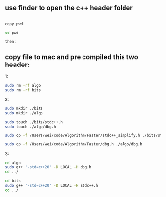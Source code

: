 
## use finder to open the c++ header folder 

```sh

copy pwd

cd pwd

then:

```


## copy file to mac and pre compiled this two header:


1:

```sh
sudo rm -rf algo
sudo rm -rf bits
```


2:

```sh
sudo mkdir ./bits
sudo mkdir ./algo

sudo touch ./bits/stdc++.h
sudo touch ./algo/dbg.h

sudo cp -f /Users/wei/code/Algorithm/Faster/stdc++_simplify.h ./bits/stdc++.h

sudo cp -f /Users/wei/code/Algorithm/Faster/dbg.h ./algo/dbg.h
```

3:

```sh
cd algo
sudo g++ '-std=c++20' -D LOCAL -H dbg.h
cd ../
```



```sh
cd bits
sudo g++ '-std=c++20' -D LOCAL -H stdc++.h
cd ../
```